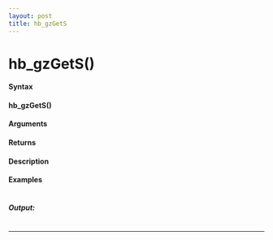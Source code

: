 ```yaml
---
layout: post
title: hb_gzGetS
---
```


# hb_gzGetS()


#### Syntax

#### hb_gzGetS()

#### Arguments

#### Returns

#### Description

#### Examples

```

```

##### Output:

```

```

---